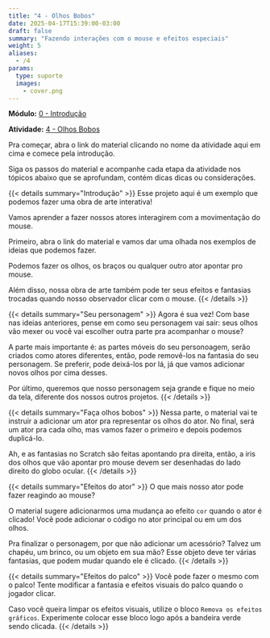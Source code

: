 ```yaml
---
title: "4 - Olhos Bobos"
date: 2025-04-17T15:39:00-03:00
draft: false
summary: "Fazendo interações com o mouse e efeitos especiais"
weight: 5
aliases:
  - /4
params:
  type: suporte
  images:
    - cover.png
---
```


**Módulo:** [0 - Introdução](https://projects.raspberrypi.org/pt-BR/pathways/scratch-intro)

**Atividade:** [4 - Olhos Bobos](https://projects.raspberrypi.org/pt-BR/projects/silly-eyes/0)

Pra começar, abra o link do material clicando no nome da atividade aqui em cima e comece pela introdução.

Siga os passos do material e acompanhe cada etapa da atividade nos tópicos abaixo que se aprofundam, contém dicas dicas ou considerações.

{{< details summary="Introdução" >}}
Esse projeto aqui é um exemplo que podemos fazer uma obra de arte interativa!

Vamos aprender a fazer nossos atores interagirem com a movimentação do mouse.

Primeiro, abra o link do material e vamos dar uma olhada nos exemplos de ideias que podemos fazer.

Podemos fazer os olhos, os braços ou qualquer outro ator apontar pro mouse.

Além disso, nossa obra de arte também pode ter seus efeitos e fantasias trocadas quando nosso observador clicar com o mouse.
{{< /details >}}

{{< details summary="Seu personagem" >}}
Agora é sua vez! Com base nas ideias anteriores, pense em como seu personagem vai sair: seus olhos vão mexer ou você vai escolher outra parte pra acompanhar o mouse?

A parte mais importante é: as partes móveis do seu personoagem, serão criados como atores diferentes, então, pode removê-los na fantasia do seu personagem. Se preferir, pode deixá-los por lá, já que vamos adicionar novos olhos por cima desses.

Por último, queremos que nosso personagem seja grande e fique no meio da tela, diferente dos nossos outros projetos.
{{< /details >}}

{{< details summary="Faça olhos bobos" >}}
Nessa parte, o material vai te instruir a adicionar um ator pra representar os olhos do ator. No final, será um ator pra cada olho, mas vamos fazer o primeiro e depois podemos duplicá-lo.

Ah, e as fantasias no Scratch são feitas apontando pra direita, então, a iris dos olhos que vão apontar pro mouse devem ser desenhadas do lado direito do globo ocular.
{{< /details >}}

{{< details summary="Efeitos do ator" >}}
O que mais nosso ator pode fazer reagindo ao mouse?

O material sugere adicionarmos uma mudança ao efeito `cor` quando o ator é clicado! Você pode adicionar o código no ator principal ou em um dos olhos.

Pra finalizar o personagem, por que não adicionar um acessório? Talvez um chapéu, um brinco, ou um objeto em sua mão? Esse objeto deve ter várias fantasias, que podem mudar quando ele é clicado.
{{< /details >}}

{{< details summary="Efeitos do palco" >}}
Você pode fazer o mesmo com o palco! Tente modificar a fantasia e efeitos visuais do palco quando o jogador clicar.

Caso você queira limpar os efeitos visuais, utilize o bloco `Remova os efeitos gráficos`. Experimente colocar esse bloco logo após a bandeira verde sendo clicada.
{{< /details >}}
